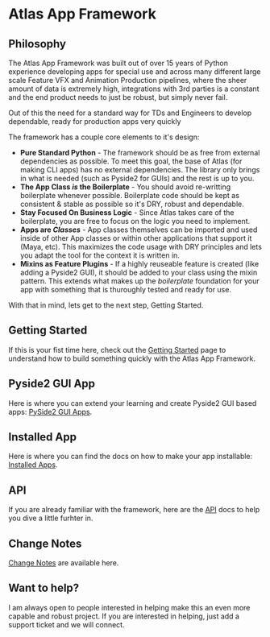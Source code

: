 # Atlas App Framework

## Philosophy

The Atlas App Framework was built out of over 15 years of Python experience developing apps for special use and across many different large scale Feature VFX and Animation Production pipelines, where the sheer amount of data is extremely high, integrations with 3rd parties is a constant and the end product needs to just be robust, but simply never fail.

Out of this the need for a standard way for TDs and Engineers to develop dependable, ready for production apps very quickly

The framework has a couple core elements to it's design:

- **Pure Standard Python** - The framework should be as free from external dependencies as possible. To meet this goal, the base of Atlas (for making CLI apps) has no external dependencies. The library only brings in what is needed (such as Pyside2 for GUIs) and the rest is up to you.
- **The App Class _is_ the Boilerplate** - You should avoid re-writting boilerplate whenever possible. Boilerplate code should be kept as consistent & stable as possible so it's DRY, robust and dependable.
- **Stay Focused On Business Logic** - Since Atlas takes care of the boilerplate, you are free to focus on the logic you need to implement.
- **Apps are _Classes_** - App classes themselves can be imported and used inside of other App classes or within other applications that support it (Maya, etc). This maximizes the code usage with DRY principles and lets you adapt the tool for the context it is written in.
- **Mixins as Feature Plugins** - If a highly reuseable feature is created (like adding a Pyside2 GUI), it should be added to your class using the mixin pattern. This extends what makes up the _boilerplate_ foundation for your app with something that is thuroughly tested and ready for use.

With that in mind, lets get to the next step, Getting Started.

## Getting Started

If this is your fist time here, check out the [Getting Started](gettingstarted.md) page to understand how to build something quickly with the Atlas App Framework.

## Pyside2 GUI App

Here is where you can extend your learning and create Pyside2 GUI based apps: [PySide2 GUI Apps](pyside2app.md).

## Installed App

Here is where you can find the docs on how to make your app installable: [Installed Apps](installedapp.md).

## API

If you are already familiar with the framework, here are the [API](api.md) docs to help you dive a little furhter in.

## Change Notes

[Change Notes](change_notes.md) are available here.

## Want to help?

I am always open to people interested in helping make this an even more capable and robust project. If you are interested in helping, just add a support ticket and we will connect.
